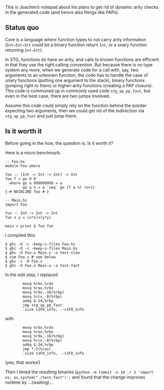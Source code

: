 
This is Joachim’s notepad about his plans to get rid of dynamic arity checks in the generated code (and hence also things like PAPs).


## Status quo



Core is a language where function types to not carry arity information (`Int→Int→Int` could be a binary function return `Int`, or a unary function returning `Int→Int`).



In STG, functions do have an arity, and calls to known functions are efficient in that they use the right calling convention. But because there is no type system any more, when we generate code for a call with, say, two arguments to an unknown function, the code has to handle the case of unary functions (putting one argument to the stack), binary functions (jumping right to them) or higher-arity functions (creating a PAP closure). This code is commoned up in commonly used code `stg_ap_pp_fast`, but even in the best case, there are two jumps involved.



Assume this code could simply rely on the function behind the pointer expecting two arguments, then we could get rid of the indirection via `stg_ap_pp_fast` and just jump there.


## Is it worth it



Before going in the how, the question is: Is it worth it?



Here is a micro benchmark:


```
-- Foo.hs
module Foo where

foo :: (Int -> Int -> Int) -> Int
foo f = go 0 0
  where go a 999999999 = a
        go a n = a `seq` go (f a n) (n+1)
{-# NOINLINE foo #-}

-- Main.hs
import Foo

fun :: Int -> Int -> Int
fun x y = (x*x)+(y*y)

main = print $ foo fun
```


I compiled this:


```
$ ghc -O -c -keep-s-files Foo.hs
$ ghc -O -c -keep-s-files Main.hs
$ ghc -O Foo.o Main.o -o test-slow
$ vim Foo.s # see below
$ ghc -c -O Foo.s
$ ghc -O Foo.o Main.o -o test-fast
```


In the edit step, I replaced


```
        movq %rbx,%rdx
        movq %rax,%rbx
        movq %rdx,-16(%rbp)
        movq %rcx,-8(%rbp)
        addq $-24,%rbp
        jmp stg_ap_pp_fast
        .size s1F8_info, .-s1F8_info
```


with


```
        movq %rbx,%rdx
        movq %rax,%rbx
        movq %rdx,-16(%rbp)
        movq %rcx,-8(%rbp)
        addq $-24,%rbp
        jmp *-2(%rax)
        .size s1F8_info, .-s1F8_info
```


(yes, that works!)



Then I timed the resulting binaries (`python -m timeit -n 10 -r 3 'import os; os.system("./test-fast")';` and found that the change improves runtime by …(waiting)…



